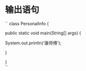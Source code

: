 # 输出语句
`` class PersonalInfo {  

 public static void main(String[] args) {  
 
 System.out.println('康师傅');  
 
   }
 
}  
``
